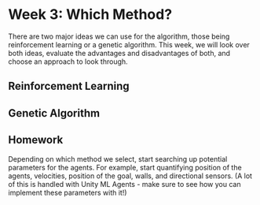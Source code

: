 # Week 3: Which Method?

There are two major ideas we can use for the algorithm, those being reinforcement learning or a genetic algorithm. This week, we will look over both ideas, evaluate the advantages and disadvantages of both, and choose an approach to look through.

## Reinforcement Learning

## Genetic Algorithm


## Homework
Depending on which method we select, start searching up potential parameters for the agents. For example, start quantifying position of the agents, velocities, position of the goal, walls, and directional sensors. (A lot of this is handled with Unity ML Agents - make sure to see how you can implement these parameters with it!)